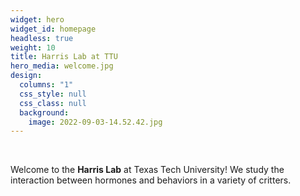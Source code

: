 ```yaml
---
widget: hero
widget_id: homepage
headless: true
weight: 10
title: Harris Lab at TTU
hero_media: welcome.jpg
design:
  columns: "1"
  css_style: null
  css_class: null
  background:
    image: 2022-09-03-14.52.42.jpg
---
```

<br>

Welcome to the **Harris Lab** at Texas Tech University! We study the interaction between hormones and behaviors in a variety of critters.